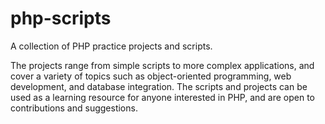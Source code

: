 # php-scripts
A collection of PHP practice projects and scripts. 

The projects range from simple scripts to more complex applications, and cover a variety of topics such as object-oriented programming, web development, and database integration. The scripts and projects can be used as a learning resource for anyone interested in PHP, and are open to contributions and suggestions.
